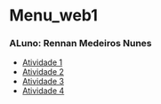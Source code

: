 # Menu_web1

### ALuno: Rennan Medeiros Nunes

- [Atividade 1](https://rennantech.github.io/atividade01/)
- [Atividade 2](https://rennantech.github.io/Atividade-2/)
- [Atividade 3](https://rennantech.github.io/Atividade-3/)
- [Atividade 4](https://rennantech.github.io/Atividade-4/)


